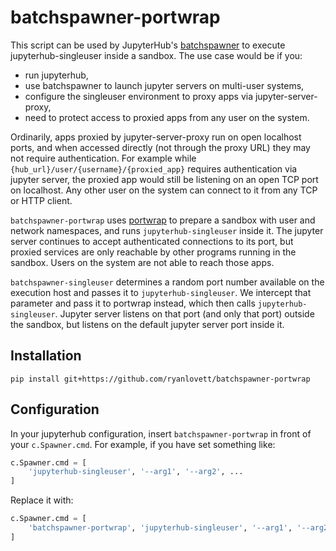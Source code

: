 batchspawner-portwrap
=====================

This script can be used by JupyterHub's
[batchspawner](https://github.com/jupyterhub/batchspawner) to execute
jupyterhub-singleuser inside a sandbox. The use case would be if you:

 - run jupyterhub,
 - use batchspawner to launch jupyter servers on multi-user systems,
 - configure the singleuser environment to proxy apps via jupyter-server-proxy,
 - need to protect access to proxied apps from any user on the system.

Ordinarily, apps proxied by jupyter-server-proxy run on open localhost ports,
and when accessed directly (not through the proxy URL) they may not require
authentication. For example while `{hub_url}/user/{username}/{proxied_app}`
requires authentication via jupyter server, the proxied app would still be
listening on an open TCP port on localhost. Any other user on the system can
connect to it from any TCP or HTTP client.

`batchspawner-portwrap` uses [portwrap](https://github.com/ryanlovett/portwrap)
to prepare a sandbox with user and network namespaces, and runs
`jupyterhub-singleuser` inside it. The jupyter server continues to accept
authenticated connections to its port, but proxied services are only reachable
by other programs running in the sandbox. Users on the system are not able to
reach those apps.

`batchspawner-singleuser` determines a random port number available on the
execution host and passes it to `jupyterhub-singleuser`. We intercept that
parameter and pass it to portwrap instead, which then calls
`jupyterhub-singleuser`. Jupyter server listens on that port (and only that
port) outside the sandbox, but listens on the default jupyter server port
inside it.


Installation
------------
```shell
pip install git+https://github.com/ryanlovett/batchspawner-portwrap
```


Configuration
-------------
In your jupyterhub configuration, insert `batchspawner-portwrap` in front of your `c.Spawner.cmd`. For example, if you have set something like:

```python
c.Spawner.cmd = [
    'jupyterhub-singleuser', '--arg1', '--arg2', ...
]
```

Replace it with:
```python
c.Spawner.cmd = [
    'batchspawner-portwrap', 'jupyterhub-singleuser', '--arg1', '--arg2', ...
]
```
